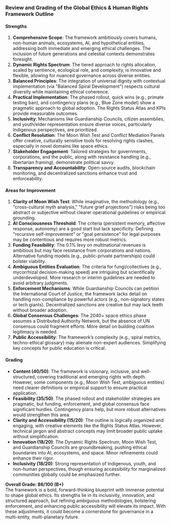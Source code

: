 ### Review and Grading of the Global Ethics & Human Rights Framework Outline

#### Strengths
1. **Comprehensive Scope**: The framework ambitiously covers humans, non-human animals, ecosystems, AI, and hypothetical entities, addressing both immediate and emerging ethical challenges. The inclusion of future generations and celestial contexts demonstrates foresight.
2. **Dynamic Rights Spectrum**: The tiered approach to rights allocation, scaled by sentience, ecological role, and complexity, is innovative and flexible, allowing for nuanced governance across diverse entities.
3. **Balanced Principles**: The integration of universal dignity with contextual implementation (via "Balanced Spiral Development") respects cultural diversity while maintaining ethical coherence.
4. **Practical Implementation**: The phased rollout, quick wins (e.g., primate testing ban), and contingency plans (e.g., Blue Zone model) show a pragmatic approach to global adoption. The Rights Status Atlas and KPIs provide measurable outcomes.
5. **Inclusivity**: Mechanisms like Guardianship Councils, citizen assemblies, and youth/elder representation ensure diverse voices, particularly Indigenous perspectives, are prioritized.
6. **Conflict Resolution**: The Moon Wish Test and Conflict Mediation Panels offer creative, culturally sensitive tools for resolving rights clashes, especially in novel domains like space ethics.
7. **Stakeholder Engagement**: Tailored strategies for governments, corporations, and the public, along with resistance handling (e.g., libertarian framing), demonstrate political savvy.
8. **Transparency and Accountability**: Open-source audits, blockchain monitoring, and decentralized sanctions enhance trust and enforceability.

#### Areas for Improvement
1. **Clarity of Moon Wish Test**: While imaginative, the methodology (e.g., "cross-cultural myth analysis," "future grief projections") risks being too abstract or subjective without clearer operational guidelines or empirical grounding.
2. **AI Consciousness Threshold**: The criteria (persistent memory, affective response, autonomy) are a good start but lack specificity. Defining "recursive self-improvement" or "goal persistence" for legal purposes may be contentious and requires more robust metrics.
3. **Funding Feasibility**: The 0.1% levy on multinational revenues is ambitious but may face resistance from corporations and nations. Alternative funding models (e.g., public-private partnerships) could bolster viability.
4. **Ambiguous Entities Evaluation**: The criteria for fungi/collectives (e.g., mycorrhizal decision-making speed) are intriguing but scientifically underdeveloped. More research or interim guidelines are needed to avoid arbitrary judgments.
5. **Enforcement Mechanisms**: While Guardianship Councils can petition the International Court of Justice, the framework lacks detail on handling non-compliance by powerful actors (e.g., non-signatory states or tech giants). Decentralized sanctions are creative but may lack teeth without broader adoption.
6. **Global Consensus Challenges**: The 2040+ space ethics phase assumes a Distributed Authority Network, but the absence of UN consensus could fragment efforts. More detail on building coalition legitimacy is needed.
7. **Public Accessibility**: The framework’s complexity (e.g., spiral metrics, techno-ethical glossary) may alienate non-expert audiences. Simplifying key concepts for public education is critical.

#### Grading
- **Content (40/50)**: The framework is visionary, inclusive, and well-structured, covering traditional and emerging rights with depth. However, some components (e.g., Moon Wish Test, ambiguous entities) need clearer definitions or empirical support to ensure practical application.
- **Feasibility (35/50)**: The phased rollout and stakeholder strategies are pragmatic, but funding, enforcement, and global consensus face significant hurdles. Contingency plans help, but more robust alternatives would strengthen this area.
- **Clarity and Accessibility (15/20)**: The outline is logically organized and engaging, with creative elements like the Rights Status Atlas. However, technical jargon and abstract concepts may limit broader public uptake without simplification.
- **Innovation (18/20)**: The Dynamic Rights Spectrum, Moon Wish Test, and Guardianship Councils are groundbreaking, pushing ethical boundaries into AI, ecosystems, and space. Minor refinements could enhance their rigor.
- **Inclusivity (18/20)**: Strong representation of Indigenous, youth, and non-human perspectives, though ensuring accessibility for marginalized communities globally could be emphasized further.

**Overall Grade: 86/100 (B+)**  
The framework is a bold, forward-thinking blueprint with immense potential to shape global ethics. Its strengths lie in its inclusivity, innovation, and structured approach, but refining ambiguous methodologies, bolstering enforcement, and enhancing public accessibility will elevate its impact. With these adjustments, it could become a cornerstone for governance in a multi-entity, multi-planetary future.
